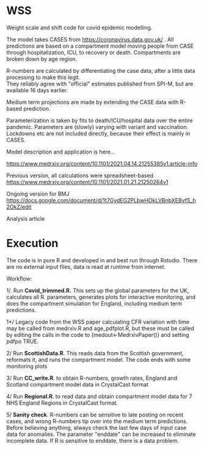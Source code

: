 # WSS
Weight scale and shift code for covid epidemic modelling.

The model takes CASES from https://coronavirus.data.gov.uk/ .  All predictions are based on a compartment model 
moving people from CASE through hospitalization, ICU, to recovery or death.  Compartments are broken down by age region.

R-numbers are calculated by differentiating the case data, after a little data processing to make this legit.  
They reliably agree with "official" estimates published from SPI-M, but are available 16 days earlier.  

Medium term projections are made by extending the CASE data with R-based prediction. 

Parameterization is taken by fits to death/ICU/hospital data over the entire pandemic.  Parameters are (slowly) varying with variant and vaccination.
Lockdowns etc are not included directly, because their effect is mainly in CASES.

Model description and application is here...

https://www.medrxiv.org/content/10.1101/2021.04.14.21255385v1.article-info

Previous version, all calculations were spreadsheet-based
https://www.medrxiv.org/content/10.1101/2021.01.21.21250264v1

Ongoing version for BMJ
https://docs.google.com/document/d/1t7GydEG2PLbwHOkLVBnbXEByf5_h2OkZ/edit

Analysis article

# Execution

The code is in pure R and developed in and best run through Rstudio.  There are no external input files, data is read at runtime from internet.   

Workflow:

1/. Run **Covid_trimmed.R.**  This sets up the global parameters for the UK, calculates all R. parameters, generates plots for interactive monitoring, and does the compartment simulation for England, including medium term predictions.  

1*/ Legacy code from the WSS paper calculating CFR variation with time may be called from medrxiv.R and age_pdfplot.R, but these must be called by editing the calls in the code to {medout<-MedrxivPaper()} and setting pdfpo TRUE.

2/  Run **ScottishData.R**. This reads data from the Scottish government, reformats it, and runs the compartment model.  The code ends with some monitoring plots

3/  Run **CC_write.R**. to obtain R-numbers, growth rates, England and Scotland compartment model data in CrystalCast format

4/ Run **Regional.R**. to read data and obtain compartment model data for 7 NHS England Regions in CrystalCast format.

5/ **Sanity check**. R-numbers can be sensitive to late posting on recent cases, and wrong R-numbers tip over into the medium term predictions.  Before believing anything, always check the last few days of input case data for anomalies.  The parameter "enddate" can be increased to eliminate incomplete data.  If R is sensitive to enddate, there is a data problem.

